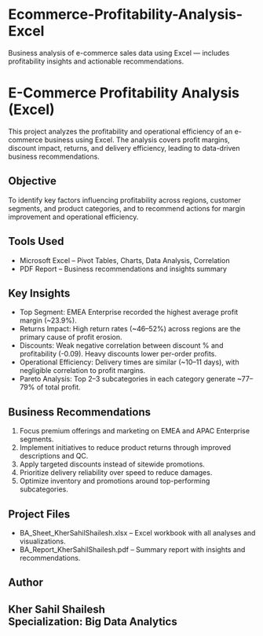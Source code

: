 # Ecommerce-Profitability-Analysis-Excel
Business analysis of e-commerce sales data using Excel — includes profitability insights and actionable recommendations.

# E-Commerce Profitability Analysis (Excel)

This project analyzes the profitability and operational efficiency of an e-commerce business using Excel. The analysis covers profit margins, discount impact, returns, and delivery efficiency, leading to data-driven business recommendations.

## Objective
To identify key factors influencing profitability across regions, customer segments, and product categories, and to recommend actions for margin improvement and operational efficiency.

## Tools Used
- Microsoft Excel – Pivot Tables, Charts, Data Analysis, Correlation
- PDF Report – Business recommendations and insights summary

## Key Insights
- Top Segment: EMEA Enterprise recorded the highest average profit margin (~23.9%).  
- Returns Impact: High return rates (~46–52%) across regions are the primary cause of profit erosion.  
- Discounts: Weak negative correlation between discount % and profitability (-0.09). Heavy discounts lower per-order profits.  
- Operational Efficiency: Delivery times are similar (~10–11 days), with negligible correlation to profit margins.  
- Pareto Analysis: Top 2–3 subcategories in each category generate ~77–79% of total profit.  

## Business Recommendations
1. Focus premium offerings and marketing on EMEA and APAC Enterprise segments.  
2. Implement initiatives to reduce product returns through improved descriptions and QC.  
3. Apply targeted discounts instead of sitewide promotions.  
4. Prioritize delivery reliability over speed to reduce damages.  
5. Optimize inventory and promotions around top-performing subcategories.

## Project Files
- BA_Sheet_KherSahilShailesh.xlsx – Excel workbook with all analyses and visualizations.  
- BA_Report_KherSahilShailesh.pdf – Summary report with insights and recommendations.

## Author
Kher Sahil Shailesh  
Specialization: Big Data Analytics  
---


